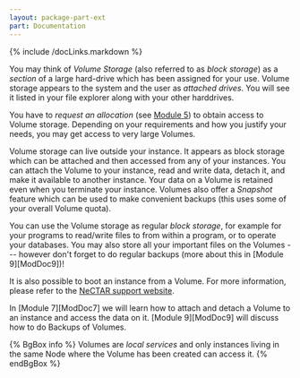 ```yaml
---
layout: package-part-ext
part: Documentation
---
```

{% include /docLinks.markdown %}


You may think of *Volume Storage* (also referred to as *block storage*) as a *section* of a large hard-drive which has been assigned for your use. Volume storage appears to the system and the user as *attached drives*. You will see it listed in your file explorer along with your other harddrives. 

You have to *request an allocation* (see [Module 5](/package05/sections/allocations.html)) to obtain access to Volume storage. Depending on your requirements and how you justify your needs, you may get access to very large Volumes.


Volume storage can live outside your instance. It appears as block storage which can be attached and then accessed from any of your instances. 
You can attach the Volume to your instance, read and write data, detach it, and make it available to another instance. 
Your data on a Volume is retained even when you terminate your instance. Volumes also offer a *Snapshot* feature which can be used to make convenient backups (this uses some of your overall Volume quota).

You can use the Volume storage as regular *block storage*, for example for your programs to read/write files to from within a program, or to operate your databases. You may also store all your important files on the Volumes --- however don't forget to do regular backups (more about this in [Module 9][ModDoc9])! 

It is also possible to boot an instance from a Volume. For more information, please refer to the [NeCTAR support website](http://support.rc.nectar.org.au/docs/volumes). 

In [Module 7][ModDoc7] we will learn how to attach and detach a Volume to an instance and access the data on it. [Module 9][ModDoc9] will discuss how to do Backups of Volumes.

{% BgBox info %}
Volumes are *local services* and only instances living in the same Node where the Volume has been created can access it.
{% endBgBox %}

